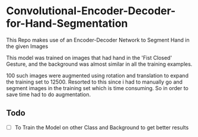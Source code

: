 # Convolutional-Encoder-Decoder-for-Hand-Segmentation
This Repo makes use of an Encoder-Decoder Network to Segment Hand in the given Images

This model was trained on images that had hand in the 'Fist Closed' Gesture,
and the background was almost
similar in all the training examples.

100 such images were augmented using rotation and translation to expand the training set to 12500.
Resorted to this since i had to manually go and segment images in the training set which is time consuming.
So in order to save time had to do augmentation.

## Todo
- [ ] To Train the Model on other Class and Background to get better results
